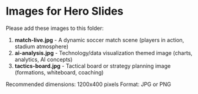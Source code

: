 # Images for Hero Slides

Please add these images to this folder:

1. **match-live.jpg** - A dynamic soccer match scene (players in action, stadium atmosphere)
2. **ai-analysis.jpg** - Technology/data visualization themed image (charts, analytics, AI concepts)
3. **tactics-board.jpg** - Tactical board or strategy planning image (formations, whiteboard, coaching)

Recommended dimensions: 1200x400 pixels
Format: JPG or PNG